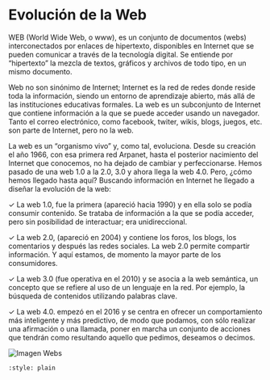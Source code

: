 # Evolución de la Web

WEB (World Wide Web, o www), es un conjunto de documentos (webs)
interconectados por enlaces de hipertexto, disponibles en Internet que se pueden
comunicar a través de la tecnología digital. Se entiende por “hipertexto” la mezcla
de textos, gráficos y archivos de todo tipo, en un mismo documento.

Web no son sinónimo de Internet; Internet es la red de redes donde reside toda la
información, siendo un entorno de aprendizaje abierto, más allá de las
instituciones educativas formales. La web es un subconjunto de Internet que
contiene información a la que se puede acceder usando un navegador. Tanto
el correo electrónico, como facebook, twiter, wikis, blogs, juegos, etc. son parte de
Internet, pero no la web.

La web es un “organismo vivo” y, como tal, evoluciona. Desde su creación el año
1966, con esa primera red Arpanet, hasta el posterior nacimiento del Internet que
conocemos, no ha dejado de cambiar y perfeccionarse. Hemos pasado de una
web 1.0 a la 2.0, 3.0 y ahora llega la web 4.0. Pero, ¿cómo hemos llegado hasta
aquí?
Buscando información en Internet he llegado a diseñar la evolución de la web:

✓ La web 1.0, fue la primera (apareció hacia 1990) y en ella solo se podía
consumir contenido. Se trataba de información a la que se podía acceder, pero sin
posibilidad de interactuar; era unidireccional.

✓ La web 2.0, (apareció en 2004) y contiene los foros, los blogs, los
comentarios y después las redes sociales. La web 2.0 permite compartir
información. Y aquí estamos, de momento la mayor parte de los consumidores.

✓ La web 3.0 (fue operativa en el 2010) y se asocia a la web semántica, un
concepto que se refiere al uso de un lenguaje en la red. Por ejemplo, la búsqueda
de contenidos utilizando palabras clave.

✓ La web 4.0. empezó en el 2016 y se centra en ofrecer un comportamiento
más inteligente y más predictivo, de modo que podamos, con sólo realizar una
afirmación o una llamada, poner en marcha un conjunto de acciones que tendrán
como resultando aquello que pedimos, deseamos o decimos.

![Imagen Webs](webs.jpg)

```{bibliography}
:style: plain
```

```{tableofcontents}

```
